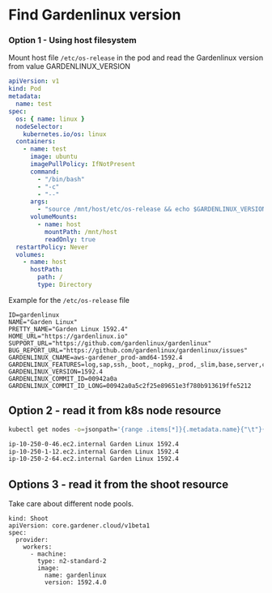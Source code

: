 # Find Gardenlinux version


### Option 1 - Using host filesystem

Mount host file `/etc/os-release` in the pod and read the Gardenlinux version from value GARDENLINUX_VERSION

```yaml
apiVersion: v1
kind: Pod
metadata:
  name: test
spec:
  os: { name: linux }
  nodeSelector:
    kubernetes.io/os: linux
  containers:
    - name: test
      image: ubuntu
      imagePullPolicy: IfNotPresent
      command:
        - "/bin/bash"
        - "-c"
        - "--"
      args:
        - "source /mnt/host/etc/os-release && echo $GARDENLINUX_VERSION"
      volumeMounts:
        - name: host
          mountPath: /mnt/host
          readOnly: true
  restartPolicy: Never
  volumes:
    - name: host
      hostPath:
        path: /
        type: Directory
```

Example for the `/etc/os-release` file

```
ID=gardenlinux
NAME="Garden Linux"
PRETTY_NAME="Garden Linux 1592.4"
HOME_URL="https://gardenlinux.io"
SUPPORT_URL="https://github.com/gardenlinux/gardenlinux"
BUG_REPORT_URL="https://github.com/gardenlinux/gardenlinux/issues"
GARDENLINUX_CNAME=aws-gardener_prod-amd64-1592.4
GARDENLINUX_FEATURES=log,sap,ssh,_boot,_nopkg,_prod,_slim,base,server,cloud,aws,gardener
GARDENLINUX_VERSION=1592.4
GARDENLINUX_COMMIT_ID=00942a0a
GARDENLINUX_COMMIT_ID_LONG=00942a0a5c2f25e89651e3f780b913619ffe5212
```

## Option 2 - read it from k8s node resource

```bash
kubectl get nodes -o=jsonpath='{range .items[*]}{.metadata.name}{"\t"}{.status.nodeInfo.osImage}{"\n"}{end}'

ip-10-250-0-46.ec2.internal	Garden Linux 1592.4
ip-10-250-1-12.ec2.internal	Garden Linux 1592.4
ip-10-250-2-64.ec2.internal	Garden Linux 1592.4
```

## Options 3 - read it from the shoot resource

Take care about different node pools.

```
kind: Shoot
apiVersion: core.gardener.cloud/v1beta1
spec:
  provider:
    workers:
      - machine:
        type: n2-standard-2
        image:
          name: gardenlinux
          version: 1592.4.0
```